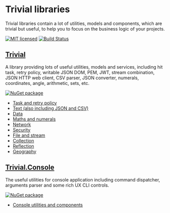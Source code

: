 # Trivial libraries

Trivial libraries contain a lot of utilities, models and components, which are trivial but useful, to help you to focus on the business logic of your projects.

[![MIT licensed](https://img.shields.io/badge/license-MIT-blue.svg)](https://github.com/nuscien/trivial/blob/master/LICENSE)
[![Build Status](https://dev.azure.com/nuscien/trivial/_apis/build/status/nuscien.trivial?branchName=master)](https://dev.azure.com/nuscien/trivial/_build/latest?definitionId=1&branchName=master)

## [Trivial](https://github.com/nuscien/trivial/wiki/core)

A library providing lots of useful utilities, models and services,
including hit task, retry policy, writable JSON DOM, PEM, JWT, stream combination, JSON HTTP web client, CSV parser, JSON converter, numerals, coordinates, angle, arithmetic, sets, etc.

[![NuGet package](https://img.shields.io/nuget/dt/Trivial?label=nuget+downloads)](https://www.nuget.org/packages/Trivial)

- [Task and retry policy](https://github.com/nuscien/trivial/wiki/tasks)
- [Text (also including JSON and CSV)](https://github.com/nuscien/trivial/wiki/text)
- [Data](https://github.com/nuscien/trivial/wiki/data)
- [Maths and numerals](https://github.com/nuscien/trivial/wiki/maths)
- [Network](https://github.com/nuscien/trivial/wiki/net)
- [Security](https://github.com/nuscien/trivial/wiki/security)
- [File and stream](https://github.com/nuscien/trivial/wiki/io)
- [Collection](https://github.com/nuscien/trivial/wiki/collection)
- [Reflection](https://github.com/nuscien/trivial/wiki/reflection)
- [Geography](https://github.com/nuscien/trivial/wiki/geo)

## [Trivial.Console](https://github.com/nuscien/trivial/wiki/console)

The useful utilities for console application including command dispatcher, arguments parser and some rich UX CLI controls.

[![NuGet package](https://img.shields.io/nuget/dt/Trivial.Console?label=nuget+downloads)](https://www.nuget.org/packages/Trivial.Console)

- [Console utilities and components](https://github.com/nuscien/trivial/wiki/console)
